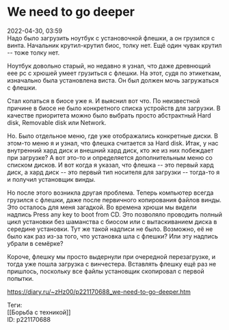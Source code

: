 We need to go deeper
=====================

   
 2022-04-30, 03:59   
  Надо было загрузить ноутбук с установочной флешки, а он грузился с винта. Начальник крутил-крутил биос, толку нет. Ещё один чувак крутил -- тоже толку нет.   
   
 Ноутбук довольно старый, но недавно я узнал, что даже древнющий eee pc с хрюшей умеет грузиться с флешки. На этот, судя по этикеткам, изначально была установлена виста. Он был должен мочь загружаться с флешки.   
   
 Стал копаться в биосе уже я. И выяснил вот что. По неизвестной причине в биосе не было конкретного списка устройств для загрузки. В качестве приоритета можно было выбрать просто абстрактный Hard disk, Removable disk или Network.   
   
 Но. Было отдельное меню, где уже отображались конкретные диски. В этом-то меню я и узнал, что флешка считается за Hard disk. Итак, у нас внутренний хард диск и внешний хард диск, кто же из них побеждает при загрузке? А вот это-то и определяется дополнительным меню со списком дисков. И вот когда я указал, что флешка -- это первый хард диск, а хард диск -- это первый тип носителя для загрузки -- тогда-то я и получил установщик винды.   
   
 Но после этого возникла другая проблема. Теперь компьютер всегда грузился с флешки, даже после первичного копирования файлов винды. Это осталось для меня загадкой. Во времена хрюши мы видели надпись Press any key to boot from CD. Это позволяло проводить полный цикл установки без шаманства с биосом или с вытаскиванием диска в середине установки. Тут же такой надписи не было. Возможно, её не было как раз из-за того, что установка шла с флешки? Или эту надпись убрали в семёрке?   
   
 Короче, флешку мы просто выдернули при очередной перезагрузке, и тогда уже пошла загрузка с винчестера. Вставлять флешку ещё раз не пришлось, поскольку все файлы установщик скопировал с первой попытки.   
    
 <https://diary.ru/~zHz00/p221170688_we-need-to-go-deeper.htm>   
   
 Теги:   
 [[Борьба с техникой]]   
 ID: p221170688